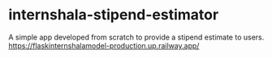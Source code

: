 # internshala-stipend-estimator
A simple app developed from scratch to provide a stipend estimate to users.
https://flaskinternshalamodel-production.up.railway.app/

